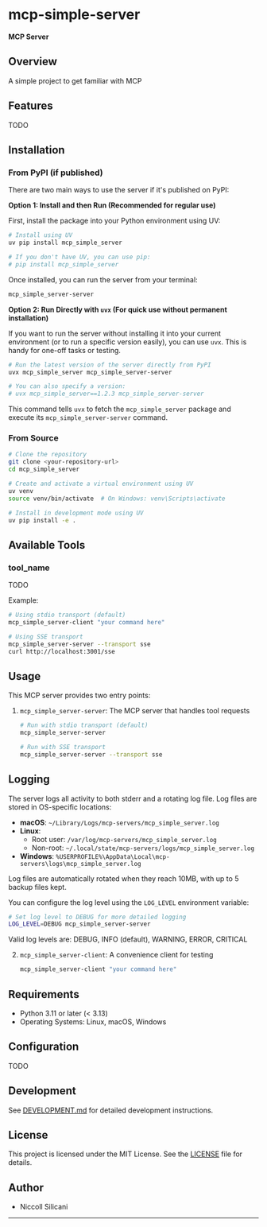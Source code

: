 # mcp-simple-server

**MCP Server**

## Overview

A simple project to get familiar with MCP

## Features

TODO

## Installation

### From PyPI (if published)

There are two main ways to use the server if it's published on PyPI:

**Option 1: Install and then Run (Recommended for regular use)**

First, install the package into your Python environment using UV:
```bash
# Install using UV
uv pip install mcp_simple_server

# If you don't have UV, you can use pip:
# pip install mcp_simple_server
```

Once installed, you can run the server from your terminal:
```bash
mcp_simple_server-server
```

**Option 2: Run Directly with `uvx` (For quick use without permanent installation)**

If you want to run the server without installing it into your current environment (or to run a specific version easily), you can use `uvx`. This is handy for one-off tasks or testing.

```bash
# Run the latest version of the server directly from PyPI
uvx mcp_simple_server mcp_simple_server-server

# You can also specify a version:
# uvx mcp_simple_server==1.2.3 mcp_simple_server-server
```
This command tells `uvx` to fetch the `mcp_simple_server` package and execute its `mcp_simple_server-server` command.

### From Source

```bash
# Clone the repository
git clone <your-repository-url>
cd mcp_simple_server

# Create and activate a virtual environment using UV
uv venv
source venv/bin/activate  # On Windows: venv\Scripts\activate

# Install in development mode using UV
uv pip install -e .
```

## Available Tools

### tool_name

TODO

Example:
```bash
# Using stdio transport (default)
mcp_simple_server-client "your command here"

# Using SSE transport
mcp_simple_server-server --transport sse
curl http://localhost:3001/sse
```

## Usage

This MCP server provides two entry points:

1. `mcp_simple_server-server`: The MCP server that handles tool requests
   ```bash
   # Run with stdio transport (default)
   mcp_simple_server-server

   # Run with SSE transport
   mcp_simple_server-server --transport sse
   ```

## Logging

The server logs all activity to both stderr and a rotating log file. Log files are stored in OS-specific locations:

- **macOS**: `~/Library/Logs/mcp-servers/mcp_simple_server.log`
- **Linux**: 
  - Root user: `/var/log/mcp-servers/mcp_simple_server.log`
  - Non-root: `~/.local/state/mcp-servers/logs/mcp_simple_server.log`
- **Windows**: `%USERPROFILE%\AppData\Local\mcp-servers\logs\mcp_simple_server.log`

Log files are automatically rotated when they reach 10MB, with up to 5 backup files kept.

You can configure the log level using the `LOG_LEVEL` environment variable:
```bash
# Set log level to DEBUG for more detailed logging
LOG_LEVEL=DEBUG mcp_simple_server-server
```

Valid log levels are: DEBUG, INFO (default), WARNING, ERROR, CRITICAL

2. `mcp_simple_server-client`: A convenience client for testing
   ```bash
   mcp_simple_server-client "your command here"
   ```

## Requirements

- Python 3.11 or later (< 3.13)
- Operating Systems: Linux, macOS, Windows

## Configuration

TODO

## Development

See [DEVELOPMENT.md](DEVELOPMENT.md) for detailed development instructions.

## License

This project is licensed under the MIT License. See the [LICENSE](LICENSE) file for details.

## Author

- Niccoll Silicani

---
